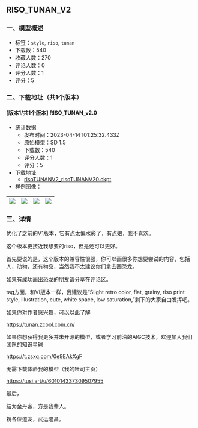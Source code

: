 ## RISO_TUNAN_V2
### 一、模型概述

- 标签：`style`, `riso`, `tunan`
- 下载数：540
- 收藏人数：270
- 评论人数：0
- 评分人数：1
- 评分：5

### 二、下载地址（共1个版本）

#### [版本1/共1个版本] RISO_TUNAN_v2.0

- 统计数据
  - 发布时间：2023-04-14T01:25:32.433Z
  - 原始模型：SD 1.5
  - 下载数：540
  - 评分人数：1
  - 评分：5
- 下载地址
  - [risoTUNANV2_risoTUNANV20.ckpt](https://civitai.com/api/download/models/45189)
- 样例图像：

| <img src="https://image.civitai.com/xG1nkqKTMzGDvpLrqFT7WA/c5226e4c-40ca-4776-e8bf-42b06f002f00/width=450/490381.jpeg" /> | <img src="https://image.civitai.com/xG1nkqKTMzGDvpLrqFT7WA/b6981232-3e51-48e7-577f-6e4cc9e9db00/width=450/490384.jpeg" /> | <img src="https://image.civitai.com/xG1nkqKTMzGDvpLrqFT7WA/f2a87b2f-2b7a-4f49-e673-77d356e94900/width=450/490387.jpeg" /> | <img src="https://image.civitai.com/xG1nkqKTMzGDvpLrqFT7WA/b1e813b8-d9cc-4f51-e7a9-3745e2406d00/width=450/490378.jpeg" /> |
| ---- | ---- | ---- | ---- |


### 三、详情
<p>优化了之前的V1版本，它有点太偏水彩了，有点娘，我不喜欢。</p><p>这个版本更接近我想要的riso，但是还可以更好。</p><p>首先要说的是，这个版本的兼容性很强，你可以画很多你想要尝试的内容，包括人，动物，还有物品，当然我不太建议你们拿去画恐龙。</p><p>如果有成功画出恐龙的朋友请分享在评论区。</p><p></p><p>tag方面，和VI版本一样，我建议是“Slight retro color, flat, grainy, riso print style, illustration, cute, white space, low saturation,”剩下的大家自由发挥吧。</p><p></p><p>如果你对作者感兴趣，可以以此了解</p><p><a target="_blank" rel="ugc" href="https://tunan.zcool.com.cn/">https://tunan.zcool.com.cn/</a></p><p>如果你想获得我更多并未开源的模型，或者学习前沿的AIGC技术，欢迎加入我们团队的知识星球</p><p><a target="_blank" rel="ugc" href="https://t.zsxq.com/0e9EAkXgF">https://t.zsxq.com/0e9EAkXgF</a></p><p>无需下载体验我的模型（我的吐司主页）</p><p><a target="_blank" rel="ugc" href="https://tusi.art/u/601014337309507955">https://tusi.art/u/601014337309507955</a></p><p></p><p>最后，</p><p>结为金丹客，方是我辈人。</p><p>祝各位道友，武运隆昌。</p>